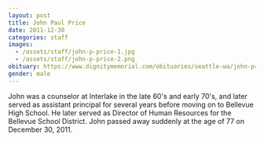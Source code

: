 ```yaml
---
layout: post
title: John Paul Price
date: 2011-12-30
categories: staff
images:
  - /assets/staff/john-p-price-1.jpg
  - /assets/staff/john-p-price-2.png
obituary: https://www.dignitymemorial.com/obituaries/seattle-wa/john-price-4946483
gender: male
---
```

John was a counselor at Interlake in the late 60's and early 70's, and later served as assistant principal for several years before moving on to Bellevue High School. He later served as Director of Human Resources for the Bellevue School District. John passed away suddenly at the age of 77 on December 30, 2011.
